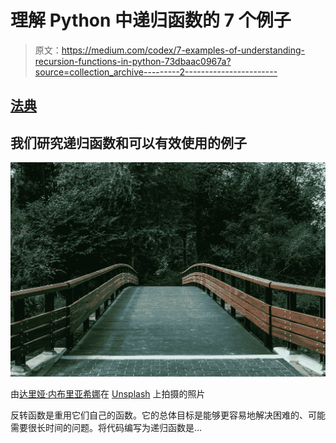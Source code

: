 # 理解 Python 中递归函数的 7 个例子

> 原文：<https://medium.com/codex/7-examples-of-understanding-recursion-functions-in-python-73dbaac0967a?source=collection_archive---------2----------------------->

## [法典](http://medium.com/codex)

## 我们研究递归函数和可以有效使用的例子

![](img/cee3fafa5c1e947a4bf9617a73d4d8b8.png)

由[达里娅·内布里亚希娜](https://unsplash.com/@epicantus?utm_source=medium&utm_medium=referral)在 [Unsplash](https://unsplash.com?utm_source=medium&utm_medium=referral) 上拍摄的照片

反转函数是重用它们自己的函数。它的总体目标是能够更容易地解决困难的、可能需要很长时间的问题。将代码编写为递归函数是…